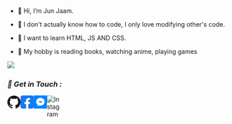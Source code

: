 
- 👋 Hi, I’m Jun Jaam.

- 👀 I don't actually know how to code, 
     I only love modifying other's code.

- 🌱 I want to learn HTML, JS AND CSS.

- 🤭 My hobby is reading books, watching anime, playing games

<a href="https://m.me/junzjaam" target="_blank"><img src="https://img.shields.io/badge/Messenger-JUNJAAM-blue?style=for-the-badge&logo=messenger"></a>
 
<h3><b><i>📡 Get in Touch :</i></b></h3>
<a href="https://github.com/htr-tech"><img align="left" title="Github" alt="Github" width="30px" src="assets/github.png" /></a>
<a href="https://fb.com/tahmid.rayat.official"><img align="left" title="Facebook" alt="Facebook" width="30px" src="assets/facebook.png" /></a>
<a href="https://m.me/tahmid.rayat.official"><img align="left" title="Messenger" alt="Messenger" width="30px" src="assets/messenger.png" /></a>
<a href="https://www.instagram.com/tahmid.rayat"><img align="left" title="Instagram" alt="Instagram" width="30px" src="assets/instagram.png" /></a>
